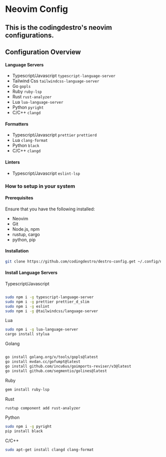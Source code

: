 # Neovim Config

## This is the codingdestro's neovim configurations.

## Configuration Overview

#### Language Servers

- Typescript/Javascript `typescript-language-server`
- Tailwind Css `tailwindcss-language-server`
- Go `gopls`
- Ruby `ruby-lsp`
- Rust `rust-analyzer`
- Lua `lua-language-server`
- Python `pyright`
- C/C++ `clangd`

#### Formatters

- Typescript/Javascript `prettier` `prettierd`
- Lua `clang-format`
- Python `black`
- C/C++ `clangd`

#### Linters

- Typescript/Javascript `eslint-lsp`

### How to setup in your system

#### Prerequisites

Ensure that you have the following installed:

- Neovim
- Git
- Node.js, npm
- rustup, cargo
- python, pip

#### Installation

```bash
git clone https://github.com/codingdestro/destro-config.get ~/.config/nvim

```

#### Install Language Servers

Typescript/Javascript

```bash

sudo npm i -g typescript-language-server
sudo npm i -g prettier prettier_d_slim
sudo npm i -g eslint
sudo npm i -g @tailwindcss/language-server

```

Lua

```bash
sudo npm i -g lua-language-server
cargo install stylua

```

Golang

```bash

go install golang.org/x/tools/gopls@latest
go install mvdan.cc/gofumpt@latest
go install github.com/incu6us/goimports-reviser/v3@latest
go install github.com/segmentio/golines@latest

```

Ruby

```bash
gem install ruby-lsp

```

Rust

```bash
rustup component add rust-analyzer

```

Python

```bash
sudo npm i -g pyright
pip install black
```

C/C++

```bash
sudo apt-get install clangd clang-format
```

